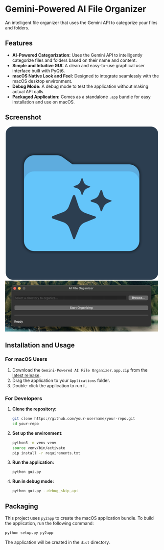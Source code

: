 # Gemini-Powered AI File Organizer

An intelligent file organizer that uses the Gemini API to categorize your files and folders.

## Features

*   **AI-Powered Categorization:** Uses the Gemini API to intelligently categorize files and folders based on their name and content.
*   **Simple and Intuitive GUI:** A clean and easy-to-use graphical user interface built with PyQt6.
*   **macOS Native Look and Feel:** Designed to integrate seamlessly with the macOS desktop environment.
*   **Debug Mode:** A debug mode to test the application without making actual API calls.
*   **Packaged Application:** Comes as a standalone `.app` bundle for easy installation and use on macOS.

## Screenshot

<img src="AI%20File%20Organizer%20(iOS%20Icon).png" width="500">
<br>
<img src="AppUI.png" width="500">

## Installation and Usage

### For macOS Users

1.  Download the `Gemini-Powered AI File Organizer.app.zip` from the [latest release](https://github.com/jnadolski/ai-file-organizer/releases/tag/v1.0.0).
2.  Drag the application to your `Applications` folder.
3.  Double-click the application to run it.

### For Developers

1.  **Clone the repository:**
    ```bash
    git clone https://github.com/your-username/your-repo.git
    cd your-repo
    ```
2.  **Set up the environment:**
    ```bash
    python3 -m venv venv
    source venv/bin/activate
    pip install -r requirements.txt
    ```
3.  **Run the application:**
    ```bash
    python gui.py
    ```
4.  **Run in debug mode:**
    ```bash
    python gui.py --debug_skip_api
    ```

## Packaging

This project uses `py2app` to create the macOS application bundle. To build the application, run the following command:

```bash
python setup.py py2app
```

The application will be created in the `dist` directory.
